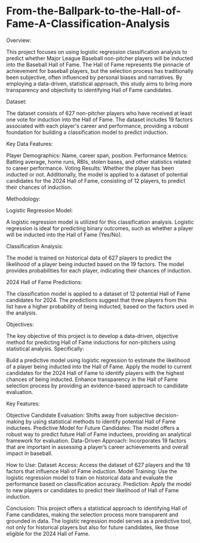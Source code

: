 # From-the-Ballpark-to-the-Hall-of-Fame-A-Classification-Analysis

Overview:

This project focuses on using logistic regression classification analysis to predict whether Major League Baseball non-pitcher players will be inducted into the Baseball Hall of Fame. The Hall of Fame represents the pinnacle of achievement for baseball players, but the selection process has traditionally been subjective, often influenced by personal biases and narratives. By employing a data-driven, statistical approach, this study aims to bring more transparency and objectivity to identifying Hall of Fame candidates.

Dataset:

The dataset consists of 627 non-pitcher players who have received at least one vote for induction into the Hall of Fame. The dataset includes 19 factors associated with each player's career and performance, providing a robust foundation for building a classification model to predict induction.

Key Data Features:

Player Demographics: Name, career span, position.
Performance Metrics: Batting average, home runs, RBIs, stolen bases, and other statistics related to career performance.
Voting Results: Whether the player has been inducted or not.
Additionally, the model is applied to a dataset of potential candidates for the 2024 Hall of Fame, consisting of 12 players, to predict their chances of induction.

Methodology:

Logistic Regression Model:

A logistic regression model is utilized for this classification analysis. Logistic regression is ideal for predicting binary outcomes, such as whether a player will be inducted into the Hall of Fame (Yes/No).

Classification Analysis:

The model is trained on historical data of 627 players to predict the likelihood of a player being inducted based on the 19 factors.
The model provides probabilities for each player, indicating their chances of induction.

2024 Hall of Fame Predictions:

The classification model is applied to a dataset of 12 potential Hall of Fame candidates for 2024. The predictions suggest that three players from this list have a higher probability of being inducted, based on the factors used in the analysis.

Objectives:

The key objective of this project is to develop a data-driven, objective method for predicting Hall of Fame inductions for non-pitchers using statistical analysis. Specifically:

Build a predictive model using logistic regression to estimate the likelihood of a player being inducted into the Hall of Fame.
Apply the model to current candidates for the 2024 Hall of Fame to identify players with the highest chances of being inducted.
Enhance transparency in the Hall of Fame selection process by providing an evidence-based approach to candidate evaluation.

Key Features:

Objective Candidate Evaluation: Shifts away from subjective decision-making by using statistical methods to identify potential Hall of Fame inductees.
Predictive Model for Future Candidates: The model offers a robust way to predict future Hall of Fame inductees, providing an analytical framework for evaluation.
Data-Driven Approach: Incorporates 19 factors that are important in assessing a player’s career achievements and overall impact in baseball.

How to Use:
Dataset Access: Access the dataset of 627 players and the 19 factors that influence Hall of Fame induction.
Model Training: Use the logistic regression model to train on historical data and evaluate the performance based on classification accuracy.
Prediction: Apply the model to new players or candidates to predict their likelihood of Hall of Fame induction.

Conclusion:
This project offers a statistical approach to identifying Hall of Fame candidates, making the selection process more transparent and grounded in data. The logistic regression model serves as a predictive tool, not only for historical players but also for future candidates, like those eligible for the 2024 Hall of Fame.
